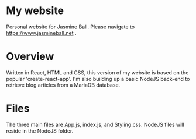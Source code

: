 # My website
Personal website for Jasmine Ball.
Please navigate to https://www.jasmineball.net .

# Overview
Written in React, HTML and CSS, this version of my website is based on the popular 'create-react-app'.
I'm also building up a basic NodeJS back-end to retrieve blog articles from a MariaDB database.

# Files
The three main files are App.js, index.js, and Styling.css.
NodeJS files will reside in the NodeJS folder.
